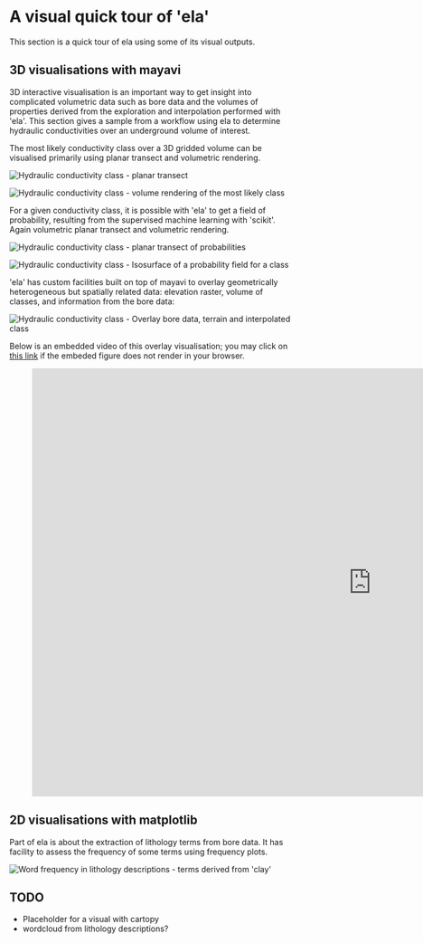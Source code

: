# A visual quick tour of 'ela'

This section is a quick tour of ela using some of its visual outputs.

## 3D visualisations with mayavi

<!-- http://richardstudynotes.blogspot.com/2014/04/link-images-stored-in-google-drive-to.html -->
3D interactive visualisation is an important way to get insight into complicated volumetric data such as bore data and the volumes of properties derived from the exploration and interpolation performed with 'ela'. This section gives a sample from a workflow using ela to determine hydraulic conductivities over an underground volume of interest.

The most likely conductivity class over a 3D gridded volume can be visualised primarily using planar transect and volumetric rendering.

![Hydraulic conductivity class - planar transect](https://drive.google.com/uc?id=10d4nTykp9BwBl1jt7RQ1m9PrlsrH_YLm "Hydraulic conductivity class - planar transect")

![Hydraulic conductivity class - volume rendering of the most likely class](https://drive.google.com/uc?id=1gEQuBSqtSB4O4q_xNruw6RgVViEoa7Wn "Hydraulic conductivity class - volume rendering of the most likely class")

For a given conductivity class, it is possible with 'ela' to get a field of probability, resulting from the supervised machine learning with 'scikit'. Again volumetric planar transect and volumetric rendering.

![Hydraulic conductivity class - planar transect of probabilities](https://drive.google.com/uc?id=1C0gmxvIto2g3RqFByBxXYbh5R5ineHI_ "Hydraulic conductivity class - planar transect of probabilities")

![Hydraulic conductivity class - Isosurface of a probability field for a class](https://drive.google.com/uc?id=1SUnAK_OVX4EEPyCHkSxkn1i5b4-t6cFi "Hydraulic conductivity class - Isosurface of a probability field for a class")

'ela' has custom facilities built on top of mayavi to overlay geometrically heterogeneous but spatially related data: elevation raster, volume of classes, and information from the bore data:

![Hydraulic conductivity class - Overlay bore data, terrain and interpolated class](https://drive.google.com/uc?id=1cvdUaQ6bc6AmePNaAG-OIieboMazmvvf "Hydraulic conductivity class - Overlay bore data, terrain and interpolated class")
<!-- NOTE: see https://about.gitlab.com/handbook/product/technical-writing/markdown-guide/#display-other-videos -->

Below is an embedded video of this overlay visualisation; you may click on [this link](https://drive.google.com/file/d/1pWsqPYdb9s_u7-y4wl6RqH2BJcxYH76C/preview) if the embeded figure does not render in your browser.

<!-- blank line -->
<figure class="video_container">
  <iframe src="https://drive.google.com/file/d/1pWsqPYdb9s_u7-y4wl6RqH2BJcxYH76C/preview" frameborder="0" allowfullscreen="true" width="1200" height="757"> </iframe>
</figure>
<!-- blank line -->

## 2D visualisations with matplotlib

Part of ela is about the extraction of lithology terms from bore data. It has facility to assess the frequency of some terms using frequency plots.

![Word frequency in lithology descriptions - terms derived from 'clay'](https://drive.google.com/uc?id=1dookOYjLNUiy9RafRGY2Hlw_W-kvqKCG "Hydraulic conductivity class - Overlay bore data, terrain and interpolated class")

## TODO

* Placeholder for a visual with cartopy
* wordcloud from lithology descriptions?
